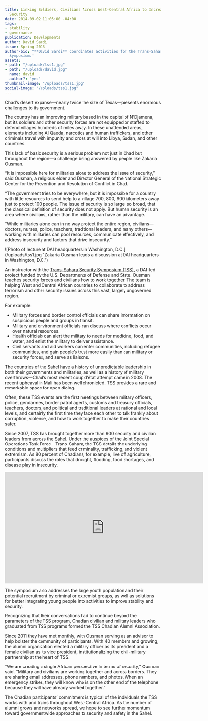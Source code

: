 ```yaml
---
title: Linking Soldiers, Civilians Across West-Central Africa to Increase Stability,
  Security
date: 2014-09-02 11:05:00 -04:00
tags:
- stability
- governance
publication: Developments
author: David Sardi
issue: Spring 2013
author-bio: "**David Sardi** coordinates activities for the Trans-Sahara Security
  Symposium."
assets:
- path: "/uploads/tss1.jpg"
- path: "/uploads/david.jpg"
  name: david
  author?: 'yes'
thumbnail-image: "/uploads/tss1.jpg"
social-image: "/uploads/tss1.jpg"
---
```


<p>Chad’s desert expanse—nearly twice the size of Texas—presents enormous challenges to its government.</p>


  <p>The country has an improving military based in the capital of N’Djamena, but its soldiers and other security forces are not equipped or staffed to defend villages hundreds of miles away. In these unattended areas, elements including Al Qaeda, narcotics and human traffickers, and other criminals travel with impunity and cross at will into Libya, Sudan, and other countries.</p>
  <p>This lack of basic security is a serious problem not just in Chad but throughout the region—a challenge being answered by people like Zakaria Ousman.</p>
  <p>“It is impossible here for militaries alone to address the issue of security,” said Ousman, a religious elder and Director General of the National Strategic Center for the Prevention and Resolution of Conflict in Chad.</p>
  <p>“The government tries to be everywhere, but it is impossible for a country with little resources to send help to a village 700, 800, 900 kilometers away just to protect 100 people. The issue of security is so large, so broad, that the classical definition of security does not apply. But human security is an area where civilians, rather than the military, can have an advantage.</p>
  <p>“While militaries alone can in no way protect the entire region, civilians—doctors, nurses, police, teachers, traditional leaders, and many others—working with militaries can pool resources, communicate effectively, and address insecurity and factors that drive insecurity.”</p>
  ![Photo of lecture at DAI headquarters in Washington, D.C.](/uploads/tss1.jpg "Zakaria Ousman leads a discussion at DAI headquarters in Washington, D.C.") 
  <p>An instructor with the <a href="http://dai.com/our-work/projects/africa%E2%80%94trans-sahara-security-symposium-tss">Trans-Sahara Security Symposium (TSS)</a>, a DAI-led project funded by the U.S. Departments of Defense and State, Ousman teaches security forces and civilians how to work together. The team is helping West and Central African countries to collaborate to address terrorism and other security issues across this vast, largely ungoverned region.</p>
  <p>For example:</p>
  <ul>
    <li>Military forces and border control officials can share information on suspicious people and groups in transit.</li>
    <li>Military and environment officials can discuss where conflicts occur over natural resources.</li>
    <li>Health officials can alert the military to needs for medicine, food, and water, and enlist the military to deliver assistance.</li>
    <li>Civil servants and aid workers can enter communities, including refugee communities, and gain people’s trust more easily than can military or security forces, and serve as liaisons.</li>
  </ul>
  <p>The countries of the Sahel have a history of unpredictable leadership in both their governments and militaries, as well as a history of military overthrows—Chad’s most recent coup d’état attempt came in 2008. The recent upheaval in Mali has been well chronicled. TSS provides a rare and remarkable space for open dialog.</p>
  <p>Often, these TSS events are the first meetings between military officers, police, gendarmes, border patrol agents, customs and treasury officials, teachers, doctors, and political and traditional leaders at national and local levels, and certainly the first time they face each other to talk frankly about corruption, violence, and how to work together to make their countries safer.</p>
  <p>Since 2007, TSS has brought together more than 900 security and civilian leaders from across the Sahel. Under the auspices of the Joint Special Operations Task Force—Trans-Sahara, the TSS details the underlying conditions and multipliers that feed criminality, trafficking, and violent extremism. As 80 percent of Chadians, for example, live off agriculture, participants discuss the roles that drought, flooding, food shortages, and disease play in insecurity.</p>
<iframe src="http://player.vimeo.com/video/62276880" width="640" height="360" allowfullscreen="" frameborder="0"></iframe>
  <p>The symposium also addresses the large youth population and their potential recruitment by criminal or extremist groups, as well as solutions for better integrating young people into activities to improve stability and security.</p>
  <p>Recognizing that their conversations had to continue beyond the parameters of the TSS program, Chadian civilian and military leaders who graduated from TSS programs formed the TSS Chadian Alumni Association.</p>
  <p>Since 2011 they have met monthly, with Ousman serving as an advisor to help bolster the community of participants. With 40 members and growing, the alumni organization elected a military officer as its president and a female civilian as its vice president, institutionalizing the civil-military partnership at the heart of TSS.</p>
  <p>“We are creating a single African perspective in terms of security,” Ousman said. “Military and civilians are working together and across borders. They are sharing email addresses, phone numbers, and photos. When an emergency strikes, they will know who is on the other end of the telephone because they will have already worked together.”</p>
  <p>The Chadian participants’ commitment is typical of the individuals the TSS works with and trains throughout West-Central Africa. As the number of alumni grows and networks spread, we hope to see further momentum toward governmentwide approaches to security and safety in the Sahel.</p>
